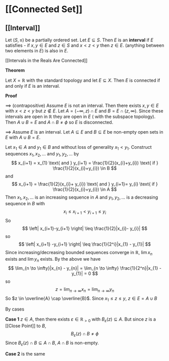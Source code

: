 # [[Connected Set]]

## [[Interval]]

Let $(S, \leq)$ be a partially ordered set. Let $E \subseteq S$. Then $E$ is an **interval** if $E$ satisfies - if $x,y \in E$ and $z \in S$ and $x<z<y$ then $z \in E$. (anything between two elements in $E$) is also in $E$.

[[Intervals in the Reals Are Connected]]

**Theorem** 

Let $X = \mathbb{R}$ with the standard topology and let $E \subseteq X$. Then $E$ is connected if and only if $E$ is an interval.

**Proof**

$\implies$ (contrapositive) Assume $E$ is not an interval. Then there exists $x,y \in E$ with $x<z<y$ but $z \notin E$. Let $A = (-\infty, z) \cap E$ and $B = E \cap (z, \infty)$. Since these intervals are open in $\mathbb{R}$ they are open in $E$ ( with the subspace topology). Then $A \cup B = E$ and $A \cap B \neq \phi$ so $E$ is disconnected.

$\implies$ Assume $E$ is an interval. Let $A \subseteq E$ and $B \subseteq E$ be non-empty open sets in $E$ with $A \cup B = E$. 

Let $x_{1} \in A$ and $y_{1} \in B$ and without loss of generality $x_{1} < y_{1}$. Construct sequences $x_{1},x_{2},\dots$ and $y_{1},y_{2},\dots$ by
$$
x_{i+1} = x_{1} \text{ and } y_{i+1} = \frac{1}{2}(x_{i}+y_{i}) \text{ if } \frac{1}{2}(x_{i}+y_{i}) \in B
$$
and
$$
x_{i+1} = \frac{1}{2}(x_{i}+ y_{i}) \text{ and } y_{i+1}= y_{i} \text{ if } \frac{1}{2}(x_{i}+y_{i}) \in A
$$
Then $x_{1},x_{2},\dots$ is an increasing sequence in $A$ and $y_{1}, y_{2},\dots$ is a decreasing sequence in $B$ with
$$
x_{i} \leq x_{i+1} < y_{i+1} \leq y_{i}
$$
So
$$
\left| x_{i+1}-y_{i+1} \right| \leq \frac{1}{2}|x_{i}- y_{i}| 
$$
so
$$
\left| x_{i+1} -y_{i+1} \right| \leq \frac{1}{2^i}|x_{1} - y_{1}| 
$$
Since increasing/decreasing bounded sequences converge in $\mathbb{R}$, $\lim x_{n}$ exists and $\lim y_{n}$ exists. By the above we have
$$
\lim_{n \to \infty}|x_{n} - y_{n}| = \lim_{n \to \infty} \frac{1}{2^n}|x_{1} -y_{1}| = 0
$$
so
$$
z = \lim_{n \to \infty}x_{n} = \lim_{n \to \infty} y_{n}
$$
So $z \in \overline{A} \cap \overline{B}$. Since $x_{1} \leq z \leq y$, $z \in E = A \cup B$

By cases

**Case 1** $z \in A$, then there exists $\varepsilon \in \mathbb{R}_{>0}$ with $B_{\varepsilon}(z) \subseteq A$. But since $z$ is a [[Close Point]] to $B$, 
$$
B_{\varepsilon}(z) \cap B \neq \phi
$$
Since $B_{\varepsilon}(z) \cap B \subseteq A \cap B$, $A \cap B$ is non-empty.

**Case 2** is the same
